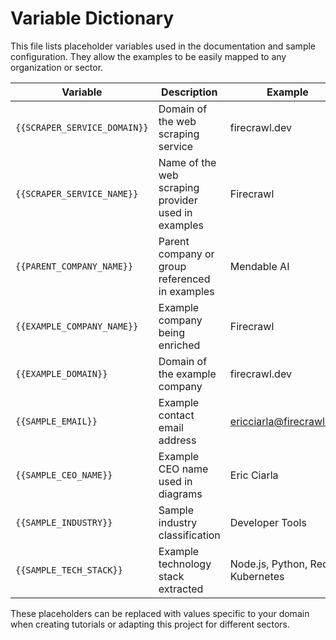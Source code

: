 # Variable Dictionary

This file lists placeholder variables used in the documentation and sample configuration. They allow the examples to be easily mapped to any organization or sector.

| Variable | Description | Example |
|----------|-------------|---------|
| `{{SCRAPER_SERVICE_DOMAIN}}` | Domain of the web scraping service | firecrawl.dev |
| `{{SCRAPER_SERVICE_NAME}}` | Name of the web scraping provider used in examples | Firecrawl |
| `{{PARENT_COMPANY_NAME}}` | Parent company or group referenced in examples | Mendable AI |
| `{{EXAMPLE_COMPANY_NAME}}` | Example company being enriched | Firecrawl |
| `{{EXAMPLE_DOMAIN}}` | Domain of the example company | firecrawl.dev |
| `{{SAMPLE_EMAIL}}` | Example contact email address | ericciarla@firecrawl.dev |
| `{{SAMPLE_CEO_NAME}}` | Example CEO name used in diagrams | Eric Ciarla |
| `{{SAMPLE_INDUSTRY}}` | Sample industry classification | Developer Tools |
| `{{SAMPLE_TECH_STACK}}` | Example technology stack extracted | Node.js, Python, Redis, Kubernetes |

These placeholders can be replaced with values specific to your domain when creating tutorials or adapting this project for different sectors.

